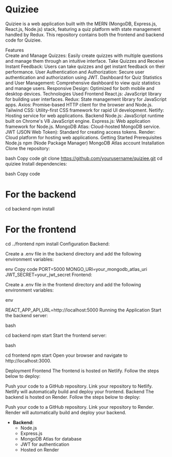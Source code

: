 # Quiziee
 
Quiziee is a web application built with the MERN (MongoDB, Express.js, React.js, Node.js) stack, featuring a quiz platform with state management handled by Redux. This repository contains both the frontend and backend code for Quiziee.     
   
Features        
Create and Manage Quizzes: Easily create quizzes with multiple questions and manage them through an intuitive interface.
Take Quizzes and Receive Instant Feedback: Users can take quizzes and get instant feedback on their performance.
User Authentication and Authorization: Secure user authentication and authorization using JWT.
Dashboard for Quiz Statistics and User Management: Comprehensive dashboard to view quiz statistics and manage users.
Responsive Design: Optimized for both mobile and desktop devices.
Technologies Used
Frontend
React.js: JavaScript library for building user interfaces.
Redux: State management library for JavaScript apps.
Axios: Promise-based HTTP client for the browser and Node.js.
Tailwind CSS: Utility-first CSS framework for rapid UI development.
Netlify: Hosting service for web applications.
Backend
Node.js: JavaScript runtime built on Chrome's V8 JavaScript engine.
Express.js: Web application framework for Node.js.
MongoDB Atlas: Cloud-hosted MongoDB service.
JWT (JSON Web Token): Standard for creating access tokens.
Render: Cloud platform for hosting web applications.
Getting Started
Prerequisites
Node.js
npm (Node Package Manager)
MongoDB Atlas account
Installation
Clone the repository:

bash
Copy code
git clone https://github.com/yourusername/quiziee.git
cd quiziee
Install dependencies:

bash
Copy code
# For the backend
cd backend
npm install

# For the frontend
cd ../frontend
npm install
Configuration
Backend:

Create a .env file in the backend directory and add the following environment variables:

env
Copy code
PORT=5000
MONGO_URI=your_mongodb_atlas_uri
JWT_SECRET=your_jwt_secret
Frontend:

Create a .env file in the frontend directory and add the following environment variables:

env

REACT_APP_API_URL=http://localhost:5000
Running the Application
Start the backend server:

bash

cd backend
npm start
Start the frontend server:

bash

cd frontend
npm start
Open your browser and navigate to http://localhost:3000.

Deployment
Frontend
The frontend is hosted on Netlify. Follow the steps below to deploy:

Push your code to a GitHub repository.
Link your repository to Netlify.
Netlify will automatically build and deploy your frontend.
Backend
The backend is hosted on Render. Follow the steps below to deploy:

Push your code to a GitHub repository.
Link your repository to Render.
Render will automatically build and deploy your backend.
- **Backend:**
  - Node.js
  - Express.js
  - MongoDB Atlas for database
  - JWT for authentication
  - Hosted on Render
